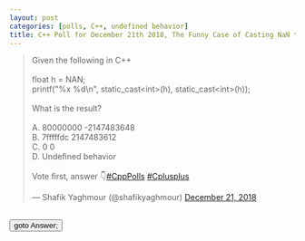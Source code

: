 ```yaml
---
layout: post 
categories: [polls, C++, undefined behavior]
title: C++ Poll for December 21th 2018, The Funny Case of Casting NaN to int 
---
```


<blockquote class="twitter-tweet" data-partner="tweetdeck"><p lang="en" dir="ltr">Given the following in C++<br><br>  float h = NAN;<br>  printf(&quot;%x %d\n&quot;, static_cast&lt;int&gt;(h), static_cast&lt;int&gt;(h));<br><br>What is the result?<br><br>A. 80000000 -2147483648<br>B. 7fffffdc 2147483612<br>C. 0 0<br>D. Undefined behavior<br><br>Vote first, answer 👇<a href="https://twitter.com/hashtag/CppPolls?src=hash&amp;ref_src=twsrc%5Etfw">#CppPolls</a> <a href="https://twitter.com/hashtag/Cplusplus?src=hash&amp;ref_src=twsrc%5Etfw">#Cplusplus</a></p>&mdash; Shafik Yaghmour (@shafikyaghmour) <a href="https://twitter.com/shafikyaghmour/status/1075993448900001792?ref_src=twsrc%5Etfw">December 21, 2018</a></blockquote>
<script async src="https://platform.twitter.com/widgets.js" charset="utf-8"></script>


<BR>
<input type="button" onclick="location.href='{% link _posts/2018-12-21-Casting_NaN_to_Integer_answer.md %}'" value="goto Answer;"/>
<BR>
